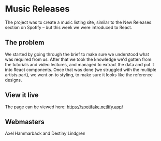 # Music Releases

The project was to create a music listing site, similar to the New Releases section on Spotify – but this week we were introduced to React.

## The problem

We started by going through the brief to make sure we understood what was required from us. After that we took the knowledge we'd gotten from the tutorials and video lectures, and managed to extract the data and put it into React components. Once that was done (we struggled with the multiple artists part), we went on to styling, to make sure it looks like the reference designs. 

## View it live

The page can be viewed here: https://spotifake.netlify.app/

## Webmasters

Axel Hammarbäck and Destiny Lindgren
